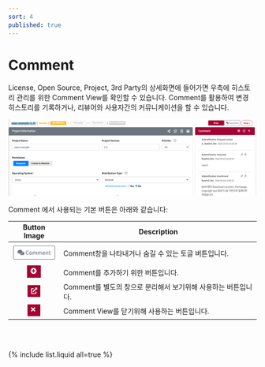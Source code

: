 ```yaml
---
sort: 4
published: true
---
```


# Comment

License, Open Source, Project, 3rd Party의 상세화면에 들어가면 우측에 히스토리 관리를 위한 Comment View를 확인할 수 있습니다.
Comment를 활용하여 변경 히스토리를 기록하거나, 리뷰어와 사용자간의 커뮤니케이션을 할 수 있습니다.

![CommentView](../../images/common/comment/comment_view.png)

Comment 에서 사용되는 기본 버튼은 아래와 같습니다:

|                                Button Image                                 | Description |
|:---------------------------------------------------------------------------:| ------------- |
|      ![ShowHideComment](../../images/common/comment/show_hide_btn.png)      | Comment창을 나타내거나 숨길 수 있는 토글 버튼입니다.|
|       ![AddComment](../../images/common/comment/btn_add_comment.png)        | Comment를 추가하기 위한 버튼입니다.|
|  ![ShowCommentWindow](../../images/common/comment/show_comment_window.png)  | Comment를 별도의 창으로 분리해서 보기위해 사용하는 버튼입니다.|
|    ![HideCommentView](../../images/common/comment/hide_comment_view.png)    | Comment View를 닫기위해 사용하는 버튼입니다.|


<br/><br/>

{% include list.liquid all=true %}
